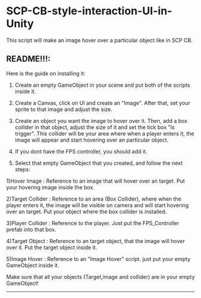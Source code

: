 # SCP-CB-style-interaction-UI-in-Unity
This script will make an image hover over a particular object like in SCP CB.

README!!!:
----------------------------------------------------------------------------------------
Here is the guide on installing it:

1. Create an empty GameObject in your scene and put both of the scripts inside it.

2. Create a Canvas, click on UI and create an "Image". After that, set your sprite to that image and adjust the size.

3. Create an object you want the image to hover over it. Then, add a box collider in that object, adjust the size of it and set the tick box "Is trigger". This collider will be your area where when a player enters it, the image will appear and start hovering over an particular object.

4. If you dont have the FPS controller, you should add it.

5. Select that empty GameObject that you created, and follow the next steps:




1)Hover Image : Reference to an image that will hover over an target. Put your hovering image inside the box.

2)Target Collider : Reference to an area (Box Collider), where when the player enters it, the image will be visible on camera and will start hovering over an target. Put your object where the box collider is installed.

3)Player Collider : Reference to the player. Just put the FPS_Controller prefab into that box.

4)Target Object : Reference to an target object, that the image will hover over it. Put the target object inside it.

5)Image Hover : Reference to an "Image Hover" script. just put your empty GameObject inside it.



Make sure that all your objects (Target,image and collider) are in your empty GameObject!

----------------------------------------------------------------------------------------

